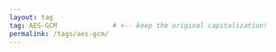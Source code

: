 ```yaml
---
layout: tag
tag: AES-GCM              # <‑‑ keep the original capitalization!
permalink: /tags/aes-gcm/
---
```

